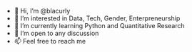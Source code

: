 - 👋 Hi, I’m @blacurly
- 👀 I’m interested in Data, Tech, Gender, Enterpreneurship
- 🌱 I’m currently learning Python and Quantitative Research
- 💞️ I’m open to any discussion
- 📫 Feel free to reach me

<!---
blacurly/blacurly is a ✨ special ✨ repository because its `README.md` (this file) appears on your GitHub profile.
You can click the Preview link to take a look at your changes.
--->
